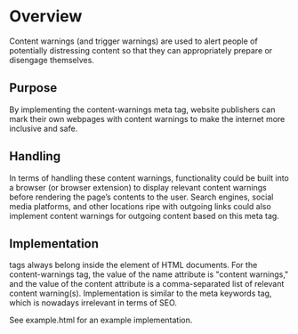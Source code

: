 # Overview
Content warnings (and trigger warnings) are used to alert people of potentially distressing content so that they can appropriately prepare or disengage themselves.

## Purpose
By implementing the content-warnings meta tag, website publishers can mark their own webpages with content warnings to make the internet more inclusive and safe.

## Handling
In terms of handling these content warnings, functionality could be built into a browser (or browser extension) to display relevant content warnings before rendering the page’s contents to the user. Search engines, social media platforms, and other locations ripe with outgoing links could also implement content warnings for outgoing content based on this meta tag.

## Implementation
<meta> tags always belong inside the <head> element of HTML documents. For the content-warnings <meta> tag, the value of the name attribute is "content warnings," and the value of the content attribute is a comma-separated list of relevant content warning(s). Implementation is similar to the meta keywords tag, which is nowadays irrelevant in terms of SEO.

See example.html for an example implementation.
